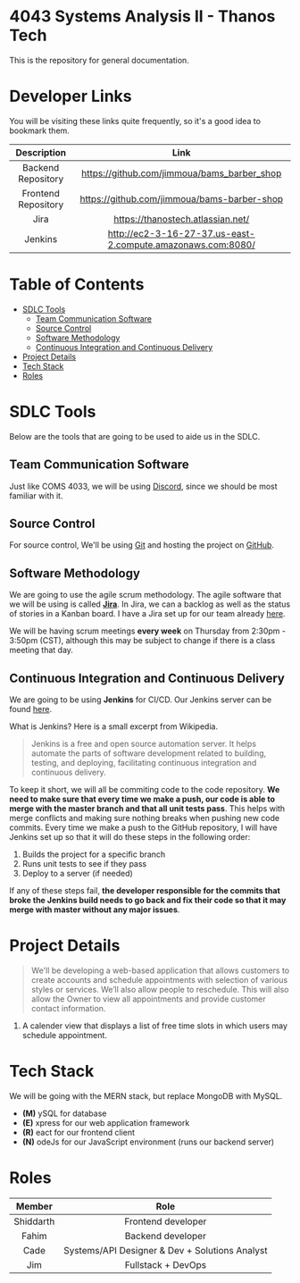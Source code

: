 <h1>4043 Systems Analysis II - Thanos Tech</h1>
This is the repository for general documentation.

<h1>Developer Links</h1>

You will be visiting these links quite frequently, so it's a good idea to bookmark them.

|     Description     |                            Link                             |
| :-----------------: | :---------------------------------------------------------: |
| Backend Repository  |         https://github.com/jimmoua/bams_barber_shop         |
| Frontend Repository |         https://github.com/jimmoua/bams-barber-shop         |
|        Jira         |              https://thanostech.atlassian.net/              |
|       Jenkins       | http://ec2-3-16-27-37.us-east-2.compute.amazonaws.com:8080/ |

<h1>Table of Contents</h1>

- [SDLC Tools](#sdlc-tools)
  - [Team Communication Software](#team-communication-software)
  - [Source Control](#source-control)
  - [Software Methodology](#software-methodology)
  - [Continuous Integration and Continuous Delivery](#continuous-integration-and-continuous-delivery)
- [Project Details](#project-details)
- [Tech Stack](#tech-stack)
- [Roles](#roles)

# SDLC Tools
Below are the tools that are going to be used to aide us in the SDLC.

## Team Communication Software
Just like COMS 4033, we will be using [Discord](https://www.discord.com/), since we should be most familiar with it.

## Source Control
For source control, We'll be using [Git](https://git-scm.com/) and hosting the project on [GitHub](https://github.com).

## Software Methodology
We are going to use the agile scrum methodology. The agile software that we will be using is called [**Jira**](https://www.jira.com). In Jira, we can a backlog as well as the status of stories in a Kanban board. I have a Jira set up for our team already [here](https://thanostech.atlassian.net/).

We will be having scrum meetings **every week** on Thursday from 2:30pm - 3:50pm (CST), although this may be subject to change if there is a class meeting that day.

## Continuous Integration and Continuous Delivery
We are going to be using **Jenkins** for CI/CD. Our Jenkins server can be found [here](http://ec2-3-16-27-37.us-east-2.compute.amazonaws.com:8080/).

What is Jenkins? Here is a small excerpt from Wikipedia.

> Jenkins is a free and open source automation server. It helps automate the parts of software development related to building, testing, and deploying, facilitating continuous integration and continuous delivery.

To keep it short, we will all be commiting code to the code repository. **We need to make sure that every time we make a push, our code is able to merge with the master branch and that all unit tests pass**. This helps with merge conflicts and making sure nothing breaks when pushing new code commits. Every time we make a push to the GitHub repository, I will have Jenkins set up so that it will do these steps in the following order:

1. Builds the project for a specific branch
2. Runs unit tests to see if they pass
3. Deploy to a server (if needed)

If any of these steps fail, **the developer responsible for the commits that broke the Jenkins build needs to go back and fix their code so that it may merge with master without any major issues**.


# Project Details
> We'll be developing a web-based application that allows customers to create accounts and schedule appointments with selection of various styles or services. We’ll also allow people to reschedule. This will also allow the Owner to view all appointments and provide customer contact information.

1. A calender view that displays a list of free time slots in which users may schedule appointment.

# Tech Stack
We will be going with the MERN stack, but replace MongoDB with MySQL.

+ **(M)** ySQL for database
+ **(E)** xpress for our web application framework
+ **(R)** eact for our frontend client
+ **(N)** odeJs for our JavaScript environment (runs our backend server)

# Roles

|  Member   |                      Role                      |
| :-------: | :--------------------------------------------: |
| Shiddarth |               Frontend developer               |
|   Fahim   |               Backend developer                |
|   Cade    | Systems/API Designer & Dev + Solutions Analyst |
|    Jim    |               Fullstack + DevOps               |
